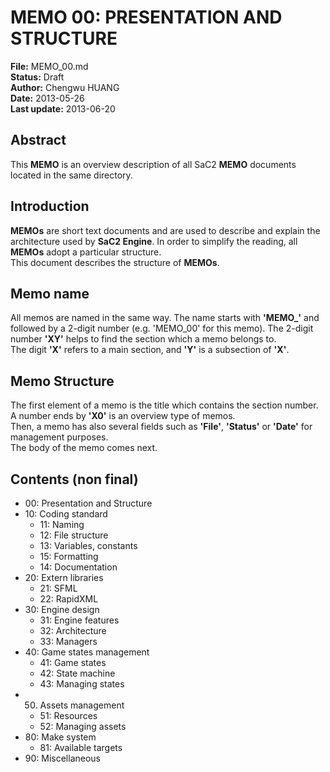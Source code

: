 ﻿# MEMO 00: PRESENTATION AND STRUCTURE
**File:** MEMO_00.md    
**Status:** Draft    
**Author:** Chengwu HUANG    
**Date:** 2013-05-26    
**Last update:** 2013-06-20

## Abstract
This **MEMO** is an overview description of all SaC2 **MEMO** documents
located in the same directory.

## Introduction
**MEMOs** are short text documents and are used to describe and explain
the architecture used by **SaC2 Engine**. In order to simplify the reading,
all **MEMOs** adopt a particular structure.    
This document describes the structure of **MEMOs**.

## Memo name
All memos are named in the same way. The name starts with **'MEMO_'**
and followed by a 2-digit number (e.g. 'MEMO_00' for this memo).
The 2-digit number **'XY'** helps to find the section which a memo
belongs to.    
The digit **'X'** refers to a main section, and **'Y'** is
a subsection of **'X'**.

## Memo Structure
The first element of a memo is the title which contains the section number.
A number ends by **'X0'** is an overview type of memos.    
Then, a memo has also several fields such as **'File'**, **'Status'**
or **'Date'** for management purposes.    
The body of the memo comes next.

## Contents (non final)
* 00: Presentation and Structure
* 10: Coding standard
  * 11: Naming
  * 12: File structure
  * 13: Variables, constants
  * 15: Formatting
  * 14: Documentation
* 20: Extern libraries
  * 21: SFML
  * 22: RapidXML
* 30: Engine design
  * 31: Engine features
  * 32: Architecture
  * 33: Managers
* 40: Game states management
  * 41: Game states
  * 42: State machine
  * 43: Managing states
* 50. Assets management
  * 51: Resources
  * 52: Managing assets
* 80: Make system
  * 81: Available targets
* 90: Miscellaneous

